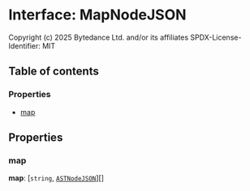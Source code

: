 # Interface: MapNodeJSON

Copyright (c) 2025 Bytedance Ltd. and/or its affiliates
SPDX-License-Identifier: MIT

## Table of contents

### Properties

* [map](/auto-docs/fixed-layout-editor/interfaces/MapNodeJSON.md#map)

## Properties

### map

**map**: \[`string`, [`ASTNodeJSON`](/auto-docs/fixed-layout-editor/interfaces/ASTNodeJSON.md)]\[]
